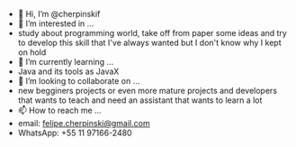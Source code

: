 - 👋 Hi, I’m @cherpinskif
- 👀 I’m interested in ...
- study about programming world, take off from paper some ideas and try to develop this skill that I've always wanted but I don't know why I kept on hold
- 🌱 I’m currently learning ...
- Java and its tools as JavaX
- 💞️ I’m looking to collaborate on ...
- new begginers projects or even more mature projects and developers that wants to teach and need an assistant that wants to learn a lot
- 📫 How to reach me ...
- email: felipe.cherpinski@gmail.com
- WhatsApp: +55 11 97166-2480

<!---
cherpinskif/cherpinskif is a ✨ special ✨ repository because its `README.md` (this file) appears on your GitHub profile.
You can click the Preview link to take a look at your changes.
--->
